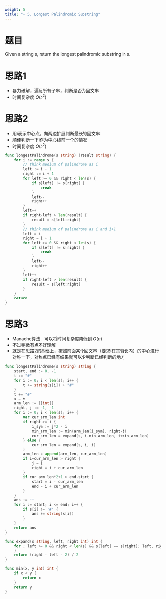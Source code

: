 ```yaml
---
weight: 5
title: "- 5. Longest Palindromic Substring"
---
```


# 题目

Given a string s, return the longest palindromic substring in s.

# 思路1

- 暴力破解，遍历所有子串，判断是否为回文串
- 时间复杂度 $O(n^2)$

# 思路2

- 用i表示中心点，向两边扩展判断最长的回文串
- 顺便判断一下i作为中心线前一个的情况
- 时间复杂度 $O(n^2)$

```go
func longestPalindrome(s string) (result string) {
	for i := range s {
		// think medium of palindrome as i
		left := i - 1
		right := i + 1
		for left >= 0 && right < len(s) {
			if s[left] != s[right] {
				break
			}
			left--
			right++
		}
		left++
		if right-left > len(result) {
			result = s[left:right]
		}
		// think medium of palindrome as i and i+1
		left = i
		right = i + 1
		for left >= 0 && right < len(s) {
			if s[left] != s[right] {
				break
			}
			left--
			right++
		}
		left++
		if right-left > len(result) {
			result = s[left:right]
		}
	}
	return
}
```

# 思路3

- Manache算法，可以将时间复杂度降低到 $O(n)$
- 不过稍微有点不好理解
- 就是在思路2的基础上，按照前面某个回文串（要求i在其臂长内）的中心进行对称一下，对称点已经有结果就可以少判断已经判断的地方

```go
func longestPalindrome(s string) string {
	start, end := 0, -1
	t := "#"
	for i := 0; i < len(s); i++ {
		t += string(s[i]) + "#"
	}
	t += "#"
	s = t
	arm_len := []int{}
	right, j := -1, -1
	for i := 0; i < len(s); i++ {
		var cur_arm_len int
		if right >= i {
			i_sym := j*2 - i
			min_arm_len := min(arm_len[i_sym], right-i)
			cur_arm_len = expand(s, i-min_arm_len, i+min_arm_len)
		} else {
			cur_arm_len = expand(s, i, i)
		}
		arm_len = append(arm_len, cur_arm_len)
		if i+cur_arm_len > right {
			j = i
			right = i + cur_arm_len
		}
		if cur_arm_len*2+1 > end-start {
			start = i - cur_arm_len
			end = i + cur_arm_len
		}
	}
	ans := ""
	for i := start; i <= end; i++ {
		if s[i] != '#' {
			ans += string(s[i])
		}
	}
	return ans
}

func expand(s string, left, right int) int {
	for ; left >= 0 && right < len(s) && s[left] == s[right]; left, right = left-1, right+1 {
	}
	return (right - left - 2) / 2
}

func min(x, y int) int {
	if x < y {
		return x
	}
	return y
}
```

